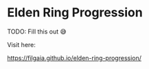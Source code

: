 # Elden Ring Progression

TODO: Fill this out 😅

Visit here:

https://filgaia.github.io/elden-ring-progression/
